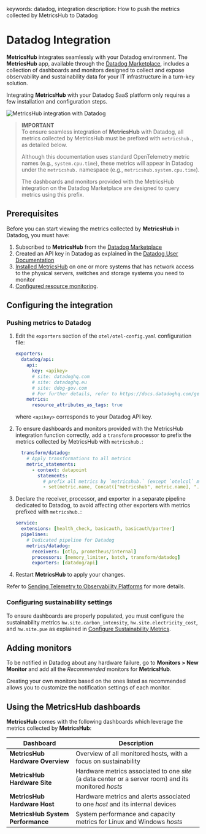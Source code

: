 keywords: datadog, integration
description: How to push the metrics collected by MetricsHub to Datadog

# Datadog Integration

<!-- MACRO{toc|fromDepth=1|toDepth=2|id=toc} -->

**MetricsHub** integrates seamlessly with your Datadog environment. The **MetricsHub** app, available through the [Datadog Marketplace](https://app.datadoghq.com/marketplace), includes a collection of dashboards and monitors designed to collect and expose observability and sustainability data for your IT infrastructure in a turn-key solution.

Integrating **MetricsHub** with your Datadog SaaS platform only requires a few installation and configuration steps.

![MetricsHub integration with Datadog](../images/metricshub-datadog-diagram.png)

> **IMPORTANT**  
> To ensure seamless integration of **MetricsHub** with Datadog, all metrics collected by MetricsHub must be prefixed with `metricshub.`, as detailed below.  
>  
> Although this documentation uses standard OpenTelemetry metric names (e.g., `system.cpu.time`), these metrics will appear in Datadog under the `metricshub.` namespace (e.g., `metricshub.system.cpu.time`).  
>  
> The dashboards and monitors provided with the MetricsHub integration on the Datadog Marketplace are designed to query metrics using this prefix.

## Prerequisites

Before you can start viewing the metrics collected by **MetricsHub** in Datadog, you must have:

1. Subscribed to **MetricsHub** from the [Datadog Marketplace](https://app.datadoghq.com/marketplace)
2. Created an API key in Datadog as explained in the [Datadog User Documentation](https://docs.datadoghq.com/account_management/api-app-keys/#add-an-api-key-or-client-token)
3. [Installed MetricsHub](../installation/index.md) on one or more systems that has network access to the physical servers, switches and storage systems you need to monitor
4. [Configured resource monitoring](../configuration/configure-monitoring.md).

## Configuring the integration

### Pushing metrics to Datadog

1. Edit the `exporters` section of the `otel/otel-config.yaml` configuration file:

    ```yaml
    exporters:
      datadog/api:
        api:
          key: <apikey>
          # site: datadoghq.com
          # site: datadoghq.eu
          # site: ddog-gov.com
          # For further details, refer to https://docs.datadoghq.com/getting_started/site/
        metrics:
          resource_attributes_as_tags: true
    ```

      where `<apikey>` corresponds to your Datadog API key.

2. To ensure dashboards and monitors provided with the MetricsHub integration function correctly, add a `transform` processor to prefix the metrics collected by MetricsHub with `metricshub.`:
  
    ```yaml
      transform/datadog:
        # Apply transformations to all metrics
        metric_statements:
          - context: datapoint
            statements:
              # prefix all metrics by `metricshub.` (except `otelcol` metrics, which come from the OpenTelemetry Collector itself)
              - set(metric.name, Concat(["metricshub", metric.name], ".")) where not IsMatch(metric.name, "^(metricshub\\.|otelcol_)")
      ```

3. Declare the receiver, processor, and exporter in a separate pipeline dedicated to Datadog, to avoid affecting other exporters with metrics prefixed with `metricshub.`:

    ```yaml
    service:
      extensions: [health_check, basicauth, basicauth/partner]
      pipelines:
        # Dedicated pipeline for Datadog
        metrics/datadog:
          receivers: [otlp, prometheus/internal]
          processors: [memory_limiter, batch, transform/datadog]
          exporters: [datadog/api]
    ```

4. Restart **MetricsHub** to apply your changes.

Refer to [Sending Telemetry to Observability Platforms](../configuration/send-telemetry.md) for more details.

### Configuring sustainability settings

To ensure dashboards are properly populated, you must configure the sustainability metrics `hw.site.carbon_intensity`, `hw.site.electricity_cost`, and `hw.site.pue` as explained in [Configure Sustainability Metrics](../guides/configure-sustainability-metrics.md).

## Adding monitors

To be notified in Datadog about any hardware failure, go to **Monitors > New Monitor** and add all the *Recommended* monitors for **MetricsHub**.

Creating your own monitors based on the ones listed as recommended allows you to customize the notification settings of each monitor.

## Using the MetricsHub dashboards

**MetricsHub** comes with the following dashboards which leverage the metrics collected by **MetricsHub**:

| Dashboard             | Description                                                                                 |
|-----------------------|---------------------------------------------------------------------------------------------|
| **MetricsHub Hardware Overview** | Overview of all monitored hosts, with a focus on sustainability                             |
| **MetricsHub Hardware Site** | Hardware metrics associated to one *site* (a data center or a server room) and its monitored *hosts* |
| **MetricsHub Hardware Host** | Hardware metrics and alerts associated to one *host* and its internal devices                                   |
| **MetricsHub System Performance** | System performance and capacity metrics for Linux and Windows *hosts* |